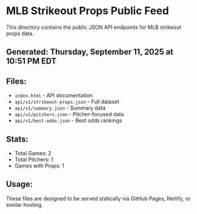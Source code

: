 # MLB Strikeout Props Public Feed

This directory contains the public JSON API endpoints for MLB strikeout props data.

## Generated: Thursday, September 11, 2025 at 10:51 PM EDT

## Files:
- `index.html` - API documentation
- `api/v1/strikeout-props.json` - Full dataset
- `api/v1/summary.json` - Summary data
- `api/v1/pitchers.json` - Pitcher-focused data  
- `api/v1/best-odds.json` - Best odds rankings

## Stats:
- Total Games: 2
- Total Pitchers: 1
- Games with Props: 1

## Usage:
These files are designed to be served statically via GitHub Pages, Netlify, or similar hosting.
